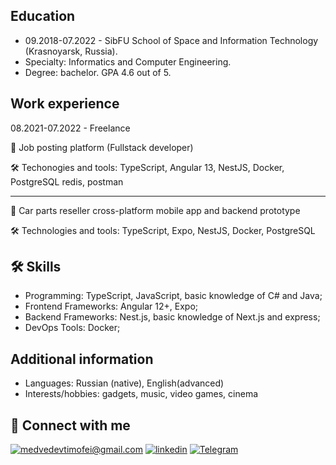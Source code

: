 
## Education
 - 09.2018-07.2022 - SibFU School of Space and Information Technology (Krasnoyarsk, Russia).
 - Specialty: Informatics and Computer Engineering.
 - Degree: bachelor. GPA 4.6 out of 5.
 
## Work experience
 08.2021-07.2022 - Freelance
 
 🚀 Job posting platform (Fullstack developer)
 
 🛠 Techonogies and tools: TypeScript, Angular 13, NestJS, Docker, PostgreSQL redis, postman

----------
 🚀 Car parts reseller cross-platform mobile app and backend prototype
 
 🛠 Technologies and tools: TypeScript, Expo, NestJS, Docker, PostgreSQL 


## 🛠 Skills

- Programming: TypeScript, JavaScript, basic knowledge of C# and Java;
- Frontend Frameworks: Angular 12+, Expo;
- Backend Frameworks: Nest.js, basic knowledge of Next.js and express;
- DevOps Tools: Docker;

## Additional information
- Languages: Russian (native), English(advanced)
- Interests/hobbies: gadgets, music, video games, cinema

## 🤝 Connect with me
[![medvedevtimofei@gmail.com](https://img.shields.io/badge/medvedevtimofei@gmail.com%20-%23E62B1E.svg?&style=for-the-badge&logo=mail.ru&logoColor=white)](mailto:medvedevtimofei@gmail.com) [![linkedin](https://img.shields.io/badge/linkedin%20-%230077B5.svg?&style=for-the-badge&logo=linkedin&logoColor=white)](https://www.linkedin.com/in/timofeii-medvedev) [![Telegram](https://img.shields.io/badge/Telegram-2CA5E0?style=for-the-badge&logo=telegram&logoColor=white)](https://t.me/tima_medvedev)
